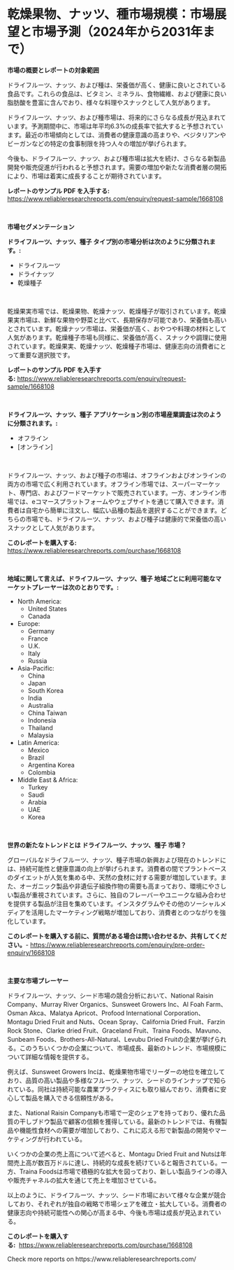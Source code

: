 <p><h1>乾燥果物、ナッツ、種市場規模：市場展望と市場予測（2024年から2031年まで）</h1></p><p><strong>市場の概要とレポートの対象範囲</strong></p>
<p><p>ドライフルーツ、ナッツ、および種は、栄養価が高く、健康に良いとされている食品です。これらの食品は、ビタミン、ミネラル、食物繊維、および健康に良い脂肪酸を豊富に含んでおり、様々な料理やスナックとして人気があります。</p><p>ドライフルーツ、ナッツ、および種市場は、将来的にさらなる成長が見込まれています。予測期間中に、市場は年平均6.3%の成長率で拡大すると予想されています。最近の市場傾向としては、消費者の健康意識の高まりや、ベジタリアンやビーガンなどの特定の食事制限を持つ人々の増加が挙げられます。</p><p>今後も、ドライフルーツ、ナッツ、および種市場は拡大を続け、さらなる新製品開発や販売促進が行われると予想されます。需要の増加や新たな消費者層の開拓により、市場は着実に成長することが期待されています。</p></p>
<p><strong>レポートのサンプル PDF を入手する:</strong> <a href="https://www.reliableresearchreports.com/enquiry/request-sample/1668108">https://www.reliableresearchreports.com/enquiry/request-sample/1668108</a></p>
<p>&nbsp;</p>
<p><strong>市場セグメンテーション</strong></p>
<p><strong>ドライフルーツ、ナッツ、種子 タイプ別の市場分析は次のように分類されます。:</strong></p>
<p><ul><li>ドライフルーツ</li><li>ドライナッツ</li><li>乾燥種子</li></ul></p>
<p>&nbsp;</p>
<p><p>乾燥果実市場では、乾燥果物、乾燥ナッツ、乾燥種子が取引されています。乾燥果実市場は、新鮮な果物や野菜と比べて、長期保存が可能であり、栄養価も高いとされています。乾燥ナッツ市場は、栄養価が高く、おやつや料理の材料として人気があります。乾燥種子市場も同様に、栄養価が高く、スナックや調理に使用されています。乾燥果実、乾燥ナッツ、乾燥種子市場は、健康志向の消費者にとって重要な選択肢です。</p></p>
<p><strong>レポートのサンプル PDF を入手する:</strong>&nbsp;<a href="https://www.reliableresearchreports.com/enquiry/request-sample/1668108">https://www.reliableresearchreports.com/enquiry/request-sample/1668108</a></p>
<p>&nbsp;</p>
<p><strong> ドライフルーツ、ナッツ、種子 アプリケーション別の市場産業調査は次のように分類されます。:</strong></p>
<p><ul><li>オフライン</li><li>[オンライン]</li></ul></p>
<p>&nbsp;</p>
<p><p>ドライフルーツ、ナッツ、および種子の市場は、オフラインおよびオンラインの両方の市場で広く利用されています。オフライン市場では、スーパーマーケット、専門店、およびフードマーケットで販売されています。一方、オンライン市場では、eコマースプラットフォームやウェブサイトを通じて購入できます。消費者は自宅から簡単に注文し、幅広い品種の製品を選択することができます。どちらの市場でも、ドライフルーツ、ナッツ、および種子は健康的で栄養価の高いスナックとして人気があります。</p></p>
<p><strong>このレポートを購入する:</strong>&nbsp; <a href="https://www.reliableresearchreports.com/purchase/1668108">https://www.reliableresearchreports.com/purchase/1668108</a></p>
<p>&nbsp;</p>
<p><strong>地域に関して言えば、ドライフルーツ、ナッツ、種子 地域ごとに利用可能なマーケットプレーヤーは次のとおりです。:</strong></p>
<p><ul>
    <li>
        North America:
        <ul>
            <li>United States</li>
            <li>Canada</li>
        </ul>
    </li>
    <li>
        Europe:
        <ul>
            <li>Germany</li>
            <li>France</li>
            <li>U.K.</li>
            <li>Italy</li>
            <li>Russia</li>
        </ul>
    </li>
    <li>
        Asia-Pacific:
        <ul>
            <li>China</li>
            <li>Japan</li>
            <li>South Korea</li>
            <li>India</li>
            <li>Australia</li>
            <li>China Taiwan</li>
            <li>Indonesia</li>
            <li>Thailand</li>
            <li>Malaysia</li>
        </ul>
    </li>
    <li>
        Latin America:
        <ul>
            <li>Mexico</li>
            <li>Brazil</li>
            <li>Argentina Korea</li>
            <li>Colombia</li>
        </ul>
    </li>
    <li>
        Middle East & Africa:
        <ul>
            <li>Turkey</li>
            <li>Saudi</li>
            <li>Arabia</li>
            <li>UAE</li>
            <li>Korea</li>
        </ul>
    </li>
    </ul></p>
<p>&nbsp;</p>
<p><strong>世界の新たなトレンドとは ドライフルーツ、ナッツ、種子 市場？</strong></p>
<p><p>グローバルなドライフルーツ、ナッツ、種子市場の新興および現在のトレンドには、持続可能性と健康意識の向上が挙げられます。消費者の間でプラントベースのダイエットが人気を集める中、天然の食材に対する需要が増加しています。また、オーガニック製品や非遺伝子組換作物の需要も高まっており、環境にやさしい製品が重視されています。さらに、独自のフレーバーやユニークな組み合わせを提供する製品が注目を集めています。インスタグラムやその他のソーシャルメディアを活用したマーケティング戦略が増加しており、消費者とのつながりを強化しています。</p></p>
<p><strong>このレポートを購入する前に、質問がある場合は問い合わせるか、共有してください。</strong>- <a href="https://www.reliableresearchreports.com/enquiry/pre-order-enquiry/1668108">https://www.reliableresearchreports.com/enquiry/pre-order-enquiry/1668108</a></p>
<p>&nbsp;</p>
<p><strong>主要な市場プレーヤー</strong></p>
<p><p>ドライフルーツ、ナッツ、シード市場の競合分析において、National Raisin Company、Murray River Organics、Sunsweet Growers Inc、Al Foah Farm、Osman Akca、Malatya Apricot、Profood International Corporation、Montagu Dried Fruit and Nuts、Ocean Spray、California Dried Fruit、Farzin Rock Stone、Clarke dried Fruit、Graceland Fruit、Traina Foods、Mavuno、Sunbeam Foods、Brothers-All-Natural、Levubu Dried Fruitの企業が挙げられる。このうちいくつかの企業について、市場成長、最新のトレンド、市場規模について詳細な情報を提供する。</p><p>例えば、Sunsweet Growers Incは、乾燥果物市場でリーダーの地位を確立しており、品質の高い製品や多様なフルーツ、ナッツ、シードのラインナップで知られている。同社は持続可能な農業プラクティスにも取り組んでおり、消費者に安心して製品を購入できる信頼性がある。</p><p>また、National Raisin Companyも市場で一定のシェアを持っており、優れた品質の干しブドウ製品で顧客の信頼を獲得している。最新のトレンドでは、有機製品や機能性食材への需要が増加しており、これに応える形で新製品の開発やマーケティングが行われている。</p><p>いくつかの企業の売上高について述べると、Montagu Dried Fruit and Nutsは年間売上高が数百万ドルに達し、持続的な成長を続けていると報告されている。一方、Traina Foodsは市場で積極的な拡大を図っており、新しい製品ラインの導入や販売チャネルの拡大を通じて売上を増加させている。</p><p>以上のように、ドライフルーツ、ナッツ、シード市場において様々な企業が競合しており、それぞれが独自の戦略で市場シェアを確立・拡大している。消費者の健康志向や持続可能性への関心が高まる中、今後も市場は成長が見込まれている。</p></p>
<p><strong>このレポートを購入する:</strong>&nbsp;&nbsp;<a href="https://www.reliableresearchreports.com/purchase/1668108">https://www.reliableresearchreports.com/purchase/1668108</a></p>
<p>Check more reports on https://www.reliableresearchreports.com/</p>